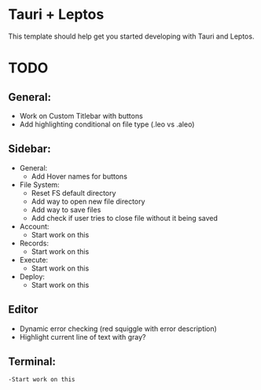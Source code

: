 # Tauri + Leptos

This template should help get you started developing with Tauri and Leptos.

# TODO
## General:
- Work on Custom Titlebar with buttons
- Add highlighting conditional on file type (.leo vs .aleo)

## Sidebar:
- General:
    - Add Hover names for buttons
- File System:
    - Reset FS default directory
    - Add way to open new file directory
    - Add way to save files
    - Add check if user tries to close file without it being saved
- Account:
    - Start work on this      
- Records:
    - Start work on this
- Execute:
    - Start work on this
- Deploy:
    - Start work on this

## Editor
- Dynamic error checking (red squiggle with error description)
- Highlight current line of text with gray?

## Terminal:
    -Start work on this

